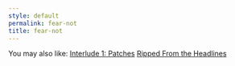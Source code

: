 ```yaml
---
style: default
permalink: fear-not
title: fear-not
---
```

You may also like:
[Interlude 1: Patches](http://scp-wiki.net/classicalinterlude)
[Ripped From the Headlines](http://scp-wiki.net/ripped-from-the-headlines)